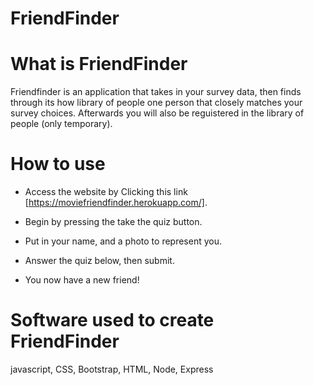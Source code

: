 # FriendFinder

# What is FriendFinder

Friendfinder is an application that takes in your survey data, then finds through its how library of people one person that closely matches your survey choices. Afterwards you will also be reguistered in the library of people (only temporary).

# How to use

  * Access the website by Clicking this link [https://moviefriendfinder.herokuapp.com/].
  
  * Begin by pressing the take the quiz button.
  
  * Put in your name, and a photo to represent you.

  * Answer the quiz below, then submit.

  * You now have a new friend!

# Software used to create FriendFinder

javascript, 
CSS,
Bootstrap,
HTML,
Node,
Express
